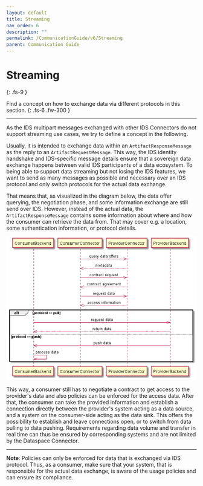 ```yaml
---
layout: default
title: Streaming
nav_order: 6
description: ""
permalink: /CommunicationGuide/v6/Streaming
parent: Communication Guide
---
```


# Streaming
{: .fs-9 }

Find a concept on how to exchange data via different protocols in this section.
{: .fs-6 .fw-300 }

---

As the IDS multipart messages exchanged with other IDS Connectors do not support streaming use
cases, we try to define a concept in the following.

Usually, it is intended to exchange data within an `ArtifactResponseMessage` as the reply to an
`ArtifactRequestMessage`. This way, the IDS identity handshake and IDS-specific message details
ensure that a sovereign data exchange happens between valid IDS participants of a data ecosystem.
To being able to support data streaming but not losing the IDS features, we want to send as many
messages as possible and necessary over an IDS protocol and only switch protocols for the actual
data exchange.

That means that, as visualized in the diagram below, the data offer querying, the negotiation phase,
and some information exchange are still send over IDS. However, instead of the actual data, the
`ArtifactResponseMessage` contains some information about where and how the consumer can retrieve
the data from. That may cover e.g. a location, some authentication information, or protocol details.

![Sequence Diagram Data Exchange](../../../assets/images/diagram/data_exchange_protocol.png)

This way, a consumer still has to negotiate a contract to get access to the provider's data and also
policies can be enforced for the access data. After that, the consumer can take the provided
information and establish a connection directly between the provider's system acting as a data
source, and a system on the consumer-side acting as the data sink.
This offers the possibility to establish and leave connections open, or to switch from data pulling
to data pushing. Requirements regarding data volume and transfer in real time can thus be ensured by
corresponding systems and are not limited by the Dataspace Connector.

---

**Note**: Policies can only be enforced for data that is exchanged via IDS protocol. Thus, as a
consumer, make sure that your system, that is responsible for the actual data exchange, is aware of
the usage policies and can ensure its compliance.
